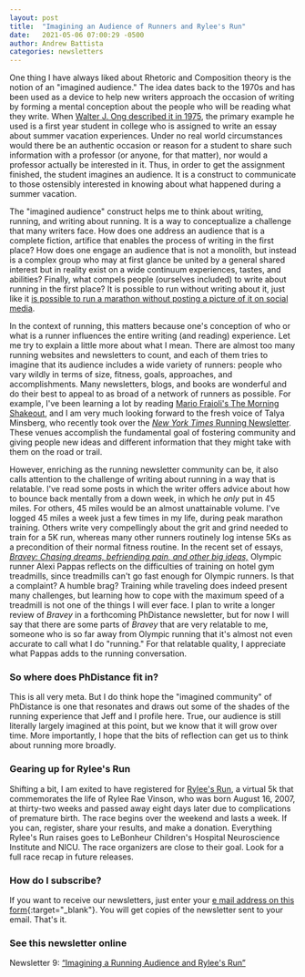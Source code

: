 ```yaml
---
layout: post
title:  "Imagining an Audience of Runners and Rylee's Run"
date:   2021-05-06 07:00:29 -0500
author: Andrew Battista
categories: newsletters
---
```


One thing I have always liked about Rhetoric and Composition theory is the notion of an "imagined audience." The idea dates back to the 1970s and has been used as a device to help new writers approach the occasion of writing by forming a mental conception about the people who will be reading what they write. When [Walter J. Ong described it in 1975](https://www.jstor.org/stable/461344?seq=1#metadata_info_tab_contents), the primary example he used is a first year student in college who is assigned to write an essay about summer vacation experiences. Under no real world circumstances would there be an authentic occasion or reason for a student to share such information with a professor (or anyone, for that matter), nor would a professor actually be interested in it. Thus, in order to get the assignment finished, the student imagines an audience. It is a construct to communicate to those ostensibly interested in knowing about what happened during a summer vacation.

The "imagined audience" construct helps me to think about writing, running, and writing about running. It is a way to conceptualize a challenge that many writers face. How does one address an audience that is a complete fiction, artifice that enables the process of writing in the first place? How does one engage an audience that is not a monolith, but instead is a complex group who may at first glance be united by a general shared interest but in reality exist on a wide continuum experiences, tastes, and abilities? Finally, what compels people (ourselves included) to write about running in the first place? It is possible to run without writing about it, just like it [is possible to run a marathon without posting a picture of it on social media](https://www.newyorker.com/cartoons/daily-cartoon/thursday-november-9th-marathon-forest).

In the context of running, this matters because one's conception of who or what is a runner influences the entire writing (and reading) experience. Let me try to explain a little more about what I mean. There are almost too many running websites and newsletters to count, and each of them tries to imagine that its audience includes a wide variety of runners: people who vary wildly in terms of size, fitness, goals, approaches, and accomplishments. Many newsletters, blogs, and books are wonderful and do their best to appeal to as broad of a network of runners as possible. For example, I've been learning a lot by reading [Mario Fraioli's The Morning Shakeout](https://themorningshakeout.com/), and I am very much looking forward to the fresh voice of Talya Minsberg, who recently took over the [*New York Times* Running Newsletter](https://www.nytimes.com/newsletters/running). These venues accomplish the fundamental goal of fostering community and giving people new ideas and different information that they might take with them on the road or trail.

However, enriching as the running newsletter community can be, it also calls attention to the challenge of writing about running in a way that is relatable. I've read some posts in which the writer offers advice about how to bounce back mentally from a down week, in which he *only* put in 45 miles. For others, 45 miles would be an almost unattainable volume. I've logged 45 miles a week just a few times in my life, during peak marathon training. Others write very compellingly about the grit and grind needed to train for a 5K run, whereas many other runners routinely log intense 5Ks as a precondition of their normal fitness routine. In the recent set of essays, [*Bravey: Chasing dreams, befriending pain, and other big ideas,*](http://www.worldcat.org/oclc/1162252402) Olympic runner Alexi Pappas reflects on the difficulties of training on hotel gym treadmills, since treadmills can't go fast enough for Olympic runners. Is that a complaint? A humble brag? Training while traveling does indeed present many challenges, but learning how to cope with the maximum speed of a treadmill is not one of the things I will ever face. I plan to write a longer review of *Bravey* in a forthcoming PhDistance newsletter, but for now I will say that there are some parts of *Bravey* that are very relatable to me, someone who is so far away from Olympic running that it's almost not even accurate to call what I do "running." For that relatable quality, I appreciate what Pappas adds to the running conversation.

### So where does PhDistance fit in?

This is all very meta. But I do think hope the "imagined community" of PhDistance is one that resonates and draws out some of the shades of the running experience that Jeff and I profile here. True, our audience is still literally largely imagined at this point, but we know that it will grow over time. More importantly, I hope that the bits of reflection can get us to think about running more broadly.

### Gearing up for Rylee's Run

Shifting a bit, I am exited to have registered for [Rylee's Run](https://raceroster.com/events/2021/46315/rylees-runwalk-virtual-5k), a virtual 5k that  commemorates the life of Rylee Rae Vinson, who was born August 16, 2007, at thirty-two weeks and passed away eight days later due to complications of premature birth. The race begins over the weekend and lasts a week. If you can, register, share your results, and make a donation. Everything Rylee's Run raises goes to LeBonheur Children's Hospital Neuroscience Institute and NICU. The race organizers are close to their goal. Look for a full race recap in future releases.

### How do I subscribe?

If you want to receive our newsletters, just enter your [e mail address on this form](https://forms.gle/NHEsBP1wo11yYrZj7){:target="_blank"}. You will get copies of the newsletter sent to your email. That's it.

### See this newsletter online

Newsletter 9: [“Imagining a Running Audience and Rylee's Run”]()
